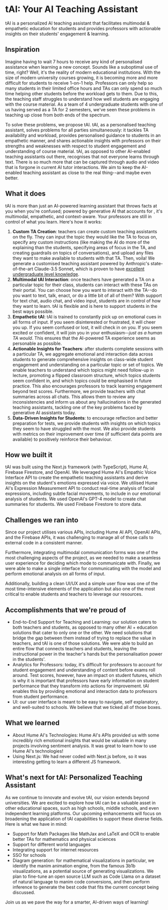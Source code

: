 # tAI: Your AI Teaching Assistant
tAI is a personalized AI teaching assistant that facilitates multimodal & empathetic education for students and provides professors with actionable insights on their students' engagement & learning.
## Inspiration
Imagine having to wait 7 hours to receive any kind of personalised assistance when learning a new concept. Sounds like a suboptimal use of time, right? Well, it's the reality of modern educational institutions. With the size of modern university courses growing, it is becoming more and more difficult for students to receive 1-on-1 help. Professors can only help so many students in their limited office hours and TAs can only spend so much time helping other students before the workload gets to them. Due to this, the teaching staff struggles to understand how well students are engaging with the course material. As a team of 4 undergraduate students with one of us having served as a TA for 2 semesters, we've seen these problems in teaching up close from both ends of the spectrum. 

To solve these problems, we propose tAI. tAI, as a personalised teaching assistant, solves problems for all parties simultaneously: it tackles TA availability and workload, provides personalised guidance to students in an empathetic manner, and shares actionable insights with professors on their strengths and weaknesses with respect to student engagement and understanding of course material. tAI, as opposed to other AI-enabled teaching assistants out there, recognises that not everyone learns through text. There is so much more that can be captured through audio and video that is forgone in current AI tutor interactions. We aim to keep the AI-enabled teaching assistant as close to the real thing--and maybe even better. 

## What it does
tAI is more than just an AI-powered learning assistant that throws facts at you when you're confused; powered by generative AI that accounts for , it's multimodal, empathetic, and context-aware. Your professors are still in control of what you learn. Here's how it works: 
1. **Custom TA Creation**: teachers can create custom teaching assistants on the fly. They can input the topic they would like the TA to focus on, specify any custom instructions (like making the AI do more of the explaining than the students, specifying areas of focus in the TA, and creating guardrails on topics of conversations), and upload any files they want to make available to students with that TA. Then, voila! We generate a customised teaching assistant  powered by Anthropic's state-of-the-art Claude-3.5 Sonnet, which is proven to have [excellent undergraduate level knowledge](https://www.anthropic.com/news/claude-3-5-sonnet). 
2. **Multimodal tAI Interaction**: once teachers have generated a TA on a particular topic for their class, students can interact with these TAs on their portal. You can choose how you want to interact with the TA--do you want to text, talk, enact, or do a little bit of all of them? With support for text chat, audio chat, and video input, students are in control of how they want to learn. tAI is flexible and is here to support students in the best ways possible. 
3. **Empathetic tAI**: tAI is trained to constantly pick up on emotional cues in all forms of input. If you seem disinterested or frustrated, it will cheer you up. If you seem confused or lost, it will check in on you. If you seem excited or confident, it will join you in your enthusiasm--_just as a human TA would_. This ensures that the AI-powered TA experience seems as personable as possible. 
4. **Actionable Insights for Teachers**: after students complete sessions with a particular TA, we aggregate emotional and interaction data across students to generate comprehensive insights on class-wide student engagement and understanding on a particular topic or set of topics. We enable teachers to understand which topics might need follow-up in lecture, promoting a flipped classroom structure, which topics students seem confident in, and which topics could be emphasised in future practice. This also encourages professors to track learning engagement beyond test scores. Furthermore, we provide teachers with chat summaries across all chats. This allows them to review any inconsistencies and inform us about any hallucinations in the generated teaching assistants, tackling one of the key problems faced by generative AI assistants today. 
5. **Data-Driven Insights for Students**: to encourage reflection and better preparation for tests, we provide students with insights on which topics they seem to have struggled with the most. We also provide students with metrics on their improvement over time (if sufficient data points are available) to positively reinforce their behaviour. 

## How we built it
tAI was built using the Next.js framework (with TypeScript), Hume AI, Firebase Firestore, and OpenAI. We leveraged Hume AI's Empathic Voice Interface API to create the empathetic teaching assistants and derive insights on the student's emotions expressed via voice. We utilised Hume AI's Expression Measurement API to conduct real-time analysis of facial expressions, including subtle facial movements, to include in our emotional analysis of students. We used OpenAI's GPT-4 model to create chat summaries for students. We used Firebase Firestore to store data. 

## Challenges we ran into
Since our project utilises various APIs, including Hume AI API, OpenAI APIs, and the Firebase APIs, it was challenging to manage all of those calls to external code in a consistent manner. 

Furthermore, integrating multimodal communication forms was one of the most challenging aspects of the project, as we needed to make a seamless user experience for deciding which mode to communicate with. Finally, we were able to make a single interface for communicating with the model and perform emotional analysis on all forms of input. 

Additionally, building a clean UI/UX and a simple user flow was one of the most time-intensive elements of the application but also one of the most critical to enable students and teachers to leverage our resources. 

## Accomplishments that we're proud of
- End-to-End Support for Teaching and Learning: our solution caters to both teachers and students, as opposed to many other AI + education solutions that cater to only one or the other. We need solutions that bridge the gap between them instead of trying to replace the value in teachers, and tAI is one of those solutions. We were able to build an entire flow that connects teachers and students, leaving the instructional power in the teacher's hands but the personalisation power in the students'. 
- Analytics for Professors: today, it's difficult for professors to account for student engagement and understanding of content before exams roll around. Test scores, however, have an impact on student futures, which is why it is important that professors have early information on student performance that they transform into actions for improvement. tAI enables this by providing emotional and interaction data to professors from student performance. 
- UI: our user interface is meant to be easy to navigate, self explanatory, and well-suited to schools. We believe that we ticked all of those boxes. 

## What we learned
- About Hume AI's Technologies: Hume AI's APIs provided us with some incredibly rich emotional insights that would be valuable in many projects involving sentiment analysis. It was great to learn how to use Hume AI's technologies! 
- Using Next.js: We had never coded with Next.js before, so it was interesting getting to learn a different JS framework.  

## What's next for tAI: Personalized Teaching Assistant
As we continue to innovate and evolve tAI, our vision extends beyond universities. We are excited to explore how tAI can be a valuable asset in other educational spaces, such as high schools, middle schools, and even independent learning platforms. Our upcoming enhancements will focus on broadening the application of tAI capabilities to support these diverse fields. Here is what we have in mind: 
* Support for Math Packages like MathJax and LaTeX and OCR to enable better TAs for mathematics and physical sciences
* Support for different world languages
* Integrating support for internet resources
* SSO for schools
* Diagram generation: for mathematical visualizations in particular, we identify the manim animation engine, from the famous 3b1b visualizations, as a potential source of generating visualizations. We plan to fine-tune an open source LLM such as Code Llama on a dataset of natural language to manim code conversions, and then perform inference to generate the best code that fits the current concept being discussed. 

Join us as we pave the way for a smarter, AI-driven ways of learning!
